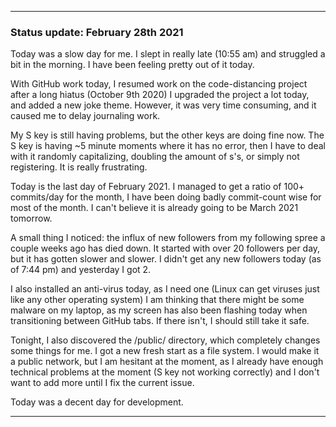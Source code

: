 ***

### Status update: February 28th 2021

Today was a slow day for me. I slept in really late (10:55 am) and struggled a bit in the morning. I have been feeling pretty out of it today.

With GitHub work today, I resumed work on the code-distancing project after a long hiatus (October 9th 2020) I upgraded the project a lot today, and added a new joke theme. However, it was very time consuming, and it caused me to delay journaling work.

My S key is still having problems, but the other keys are doing fine now. The S key is having ~5 minute moments where it has no error, then I have to deal with it randomly capitalizing, doubling the amount of s's, or simply not registering. It is really frustrating.

Today is the last day of February 2021. I managed to get a ratio of 100+ commits/day for the month, I have been doing badly commit-count wise for most of the month. I can't believe it is already going to be March 2021 tomorrow.

A small thing I noticed: the influx of new followers from my following spree a couple weeks ago has died down. It started with over 20 followers per day, but it has gotten slower and slower. I didn't get any new followers today (as of 7:44 pm) and yesterday I got 2.

I also installed an anti-virus today, as I need one (Linux can get viruses just like any other operating system) I am thinking that there might be some malware on my laptop, as my screen has also been flashing today when transitioning between GitHub tabs. If there isn't, I should still take it safe.

Tonight, I also discovered the /public/ directory, which completely changes some things for me. I got a new fresh start as a file system. I would make it a public network, but I am hesitant at the moment, as I already have enough technical problems at the moment (S key not working correctly) and I don't want to add more until I fix the current issue.

Today was a decent day for development.

***
